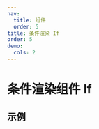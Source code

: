 ```yaml
---
nav:
  title: 组件
  order: 5
title: 条件渲染 If
order: 5
demo:
  cols: 2
---
```


# 条件渲染组件 If

## 示例

<code src="./index.tsx" ></code>
